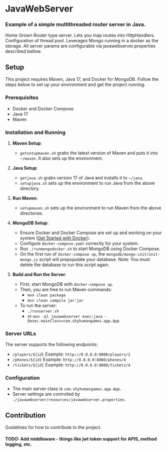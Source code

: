 
# JavaWebServer
### Example of a simple multithreaded router server in Java.  

Home Grown Router type server.  Lets you map routes into HttpHandlers.  
Configuration of thread pool.
Leverages Mongo running in a docker as the storage.
All server params are configurable via javawebserver.properties described bellow.

## Setup

This project requires Maven, Java 17, and Docker for MongoDB. Follow the steps below to set up your environment and get the project running.

### Prerequisites

- Docker and Docker Compose
- Java 17
- Maven

### Installation and Running

1. **Maven Setup**:
    - `getsetupmaven.sh` grabs the latest version of Maven and puts it into `~/maven`. It also sets up the environment.
    
2. **Java Setup**:
    - `getjava.sh` grabs version 17 of Java and installs it to `~/java`.
    - `setupjava.sh` sets up the environment to run Java from the above directory.
    
3. **Run Maven**:
    - `setupmaven.sh` sets up the environment to run Maven from the above directories.

4. **MongoDB Setup**:
    - Ensure Docker and Docker Compose are set up and working on your system ([Get Started with Docker](https://docs.docker.com/get-started/)).
    - Configure `docker-compose.yaml` correctly for your system.
    - Run `./runmongodocker.sh` to start MongoDB using Docker Compose.
    - On the first run of `docker-compose up`, the `mongodb/mongo-init/init-mongo.js` script will prepopulate your database. Note: You must delete the database to run this script again.

5. **Build and Run the Server**:
    - First, start MongoDB with `docker-compose up`.
    - Then, you are free to run Maven commands:
        - `mvn clean package`
        - `mvn clean compile jar:jar`
    - To run the server:
        - `./runserver.sh`
        - or `mvn -pl javawebserver exec:java -Dexec.mainClass=com.shyhumangames.app.App`

### Server URLs

The server supports the following endpoints:

- `/players/${id}` Example: `http://0.0.0.0:8080/players/2`
- `/phones/${id}` Example: `http://0.0.0.0:8080/phones/4`
- `/tickets/${id}` Example: `http://0.0.0.0:8080/tickets/4`

### Configuration

- The main server class is `com.shyhumangames.app.App`.
- Server settings are controlled by `./javawebserver/resources/javawebserver.properties`.

## Contribution

Guidelines for how to contribute to the project.

#### TODO:  Add middleware - things like jwt token support for APIS, method logging, etc.
